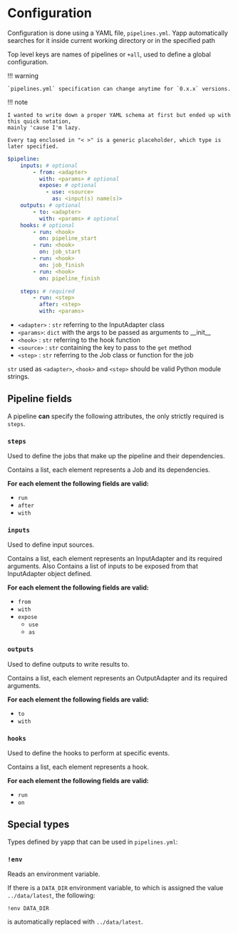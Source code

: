 # Configuration

Configuration is done using a YAML file, `pipelines.yml`.
Yapp automatically searches for it inside current working directory or in the specified path

Top level keys are names of pipelines or `+all`, used to define a global configuration.

!!! warning

	`pipelines.yml` specification can change anytime for `0.x.x` versions.

!!! note

	I wanted to write down a proper YAML schema at first but ended up with this quick notation,
	mainly 'cause I'm lazy.

	Every tag enclosed in "< >" is a generic placeholder, which type is later specified.

``` yaml title="version 0.1.x"
$pipeline:
	inputs: # optional
		- from: <adapter>
		  with: <params> # optional
		  expose: # optional
			- use: <source>
			  as: <input(s) name(s)>
	outputs: # optional
		- to: <adapter>
		  with: <params> # optional
	hooks: # optional
		- run: <hook>
		  on: pipeline_start
		- run: <hook>
		  on: job_start
		- run: <hook>
		  on: job_finish
		- run: <hook>
		  on: pipeline_finish

	steps: # required
		- run: <step>
		  after: <step>
		  with: <params>
```

* `<adapter>` : `str` referring to the InputAdapter class
* `<params>`: `dict` with the args to be passed as arguments to \_\_init\_\_
* `<hook>` : `str` referring to the hook function
* `<source>` : `str` containing the key to pass to the `get` method
* `<step>` : `str` referring to the Job class or function for the job

`str` used as `<adapter>`, `<hook>` and `<step>` should be valid Python module strings.



## Pipeline fields

A pipeline **can** specify the following attributes, the only strictly required is `steps`.

### **`steps`**
Used to define the jobs that make up the pipeline and their dependencies.

Contains a list, each element represents a Job and its dependencies.

**For each element the following fields are valid:**

- `run`
- `after`
- `with`

### **`inputs`**
Used to define input sources.

Contains a list, each element represents an InputAdapter and its required arguments.
Also Contains a list of inputs to be exposed from that InputAdapter object defined.

**For each element the following fields are valid:**

- `from`
- `with`
- `expose`
  - `use`
  - `as`

### **`outputs`**
Used to define outputs to write results to.

Contains a list, each element represents an OutputAdapter and its required arguments.

**For each element the following fields are valid:**

- `to`
- `with`

### **`hooks`**
Used to define the hooks to perform at specific events.

Contains a list, each element represents a hook.

**For each element the following fields are valid:**

- `run`
- `on`


## Special types
Types defined by yapp that can be used in `pipelines.yml`:

### `!env`
Reads an environment variable.

If there is a `DATA_DIR` environment variable, to which is assigned the value `../data/latest`, the
following:

`!env DATA_DIR`

is automatically replaced with `../data/latest`.
